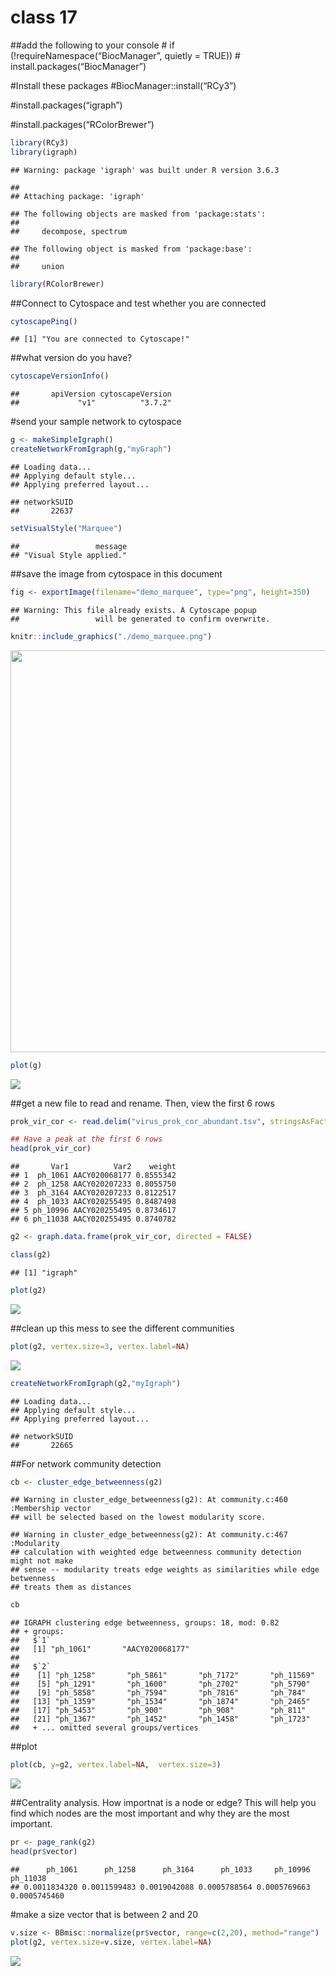 class 17
================

\#\#add the following to your console \# if
(\!requireNamespace(“BiocManager”, quietly = TRUE)) \#
install.packages(“BiocManager”)

\#Install these packages \#BiocManager::install(“RCy3”)

\#install.packages(“igraph”)

\#install.packages(“RColorBrewer”)

``` r
library(RCy3)
library(igraph)
```

    ## Warning: package 'igraph' was built under R version 3.6.3

    ## 
    ## Attaching package: 'igraph'

    ## The following objects are masked from 'package:stats':
    ## 
    ##     decompose, spectrum

    ## The following object is masked from 'package:base':
    ## 
    ##     union

``` r
library(RColorBrewer)
```

\#\#Connect to Cytospace and test whether you are connected

``` r
cytoscapePing()
```

    ## [1] "You are connected to Cytoscape!"

\#\#what version do you have?

``` r
cytoscapeVersionInfo()
```

    ##       apiVersion cytoscapeVersion 
    ##             "v1"          "3.7.2"

\#send your sample network to cytospace

``` r
g <- makeSimpleIgraph()
createNetworkFromIgraph(g,"myGraph")
```

    ## Loading data...
    ## Applying default style...
    ## Applying preferred layout...

    ## networkSUID 
    ##       22637

``` r
setVisualStyle("Marquee")
```

    ##                 message 
    ## "Visual Style applied."

\#\#save the image from cytospace in this document

``` r
fig <- exportImage(filename="demo_marquee", type="png", height=350)
```

    ## Warning: This file already exists. A Cytoscape popup 
    ##                 will be generated to confirm overwrite.

``` r
knitr::include_graphics("./demo_marquee.png")
```

<img src="./demo_marquee.png" width="643" />

``` r
plot(g)
```

![](class17-part-1_files/figure-gfm/unnamed-chunk-9-1.png)<!-- -->

\#\#get a new file to read and rename. Then, view the first 6 rows

``` r
prok_vir_cor <- read.delim("virus_prok_cor_abundant.tsv", stringsAsFactors = FALSE)

## Have a peak at the first 6 rows
head(prok_vir_cor)
```

    ##       Var1          Var2    weight
    ## 1  ph_1061 AACY020068177 0.8555342
    ## 2  ph_1258 AACY020207233 0.8055750
    ## 3  ph_3164 AACY020207233 0.8122517
    ## 4  ph_1033 AACY020255495 0.8487498
    ## 5 ph_10996 AACY020255495 0.8734617
    ## 6 ph_11038 AACY020255495 0.8740782

``` r
g2 <- graph.data.frame(prok_vir_cor, directed = FALSE)
```

``` r
class(g2)
```

    ## [1] "igraph"

``` r
plot(g2)
```

![](class17-part-1_files/figure-gfm/unnamed-chunk-13-1.png)<!-- -->

\#\#clean up this mess to see the different communities

``` r
plot(g2, vertex.size=3, vertex.label=NA)
```

![](class17-part-1_files/figure-gfm/unnamed-chunk-14-1.png)<!-- -->

``` r
createNetworkFromIgraph(g2,"myIgraph")
```

    ## Loading data...
    ## Applying default style...
    ## Applying preferred layout...

    ## networkSUID 
    ##       22665

\#\#For network community detection

``` r
cb <- cluster_edge_betweenness(g2)
```

    ## Warning in cluster_edge_betweenness(g2): At community.c:460 :Membership vector
    ## will be selected based on the lowest modularity score.

    ## Warning in cluster_edge_betweenness(g2): At community.c:467 :Modularity
    ## calculation with weighted edge betweenness community detection might not make
    ## sense -- modularity treats edge weights as similarities while edge betwenness
    ## treats them as distances

``` r
cb
```

    ## IGRAPH clustering edge betweenness, groups: 18, mod: 0.82
    ## + groups:
    ##   $`1`
    ##   [1] "ph_1061"       "AACY020068177"
    ##   
    ##   $`2`
    ##    [1] "ph_1258"       "ph_5861"       "ph_7172"       "ph_11569"     
    ##    [5] "ph_1291"       "ph_1600"       "ph_2702"       "ph_5790"      
    ##    [9] "ph_5858"       "ph_7594"       "ph_7816"       "ph_784"       
    ##   [13] "ph_1359"       "ph_1534"       "ph_1874"       "ph_2465"      
    ##   [17] "ph_5453"       "ph_900"        "ph_908"        "ph_811"       
    ##   [21] "ph_1367"       "ph_1452"       "ph_1458"       "ph_1723"      
    ##   + ... omitted several groups/vertices

\#\#plot

``` r
plot(cb, y=g2, vertex.label=NA,  vertex.size=3)
```

![](class17-part-1_files/figure-gfm/unnamed-chunk-18-1.png)<!-- -->

\#\#Centrality analysis. How importnat is a node or edge? This will help
you find which nodes are the most important and why they are the most
important.

``` r
pr <- page_rank(g2)
head(pr$vector)
```

    ##      ph_1061      ph_1258      ph_3164      ph_1033     ph_10996     ph_11038 
    ## 0.0011834320 0.0011599483 0.0019042088 0.0005788564 0.0005769663 0.0005745460

\#make a size vector that is between 2 and 20

``` r
v.size <- BBmisc::normalize(pr$vector, range=c(2,20), method="range")
plot(g2, vertex.size=v.size, vertex.label=NA)
```

![](class17-part-1_files/figure-gfm/unnamed-chunk-20-1.png)<!-- -->
